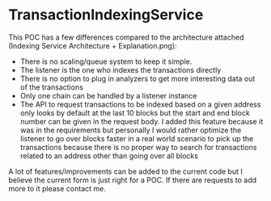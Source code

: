 # TransactionIndexingService

This POC has a few differences compared to the architecture attached (Indexing Service Architecture + Explanation.png):
- There is no scaling/queue system to keep it simple.  
- The listener is the one who indexes the transactions directly
- There is no option to plug in analyzers  to get more interesting data out of the transactions
- Only one chain can be handled by a listener instance
- The API to request transactions to be indexed based on a given address only looks by default at the last 10 blocks but the start and end block number can be given in the request body. I added this feature because it was in the requirements but personally I would rather optimize the listener to go over blocks faster in a real world scenario to pick up the transactions because there is no proper way to search for transactions related to an address other than going over all blocks


A lot of features/improvements can be added to the current code but I believe the current form is just right for a POC. If there are requests to add more to it please contact me.

